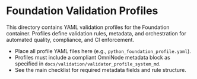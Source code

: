 # Foundation Validation Profiles

This directory contains YAML validation profiles for the Foundation container. Profiles define validation rules, metadata, and orchestration for automated quality, compliance, and CI enforcement.

- Place all profile YAML files here (e.g., `python_foundation_profile.yaml`).
- Profiles must include a compliant OmniNode metadata block as specified in `docs/validation/validator_profile_system_md`.
- See the main checklist for required metadata fields and rule structure.
